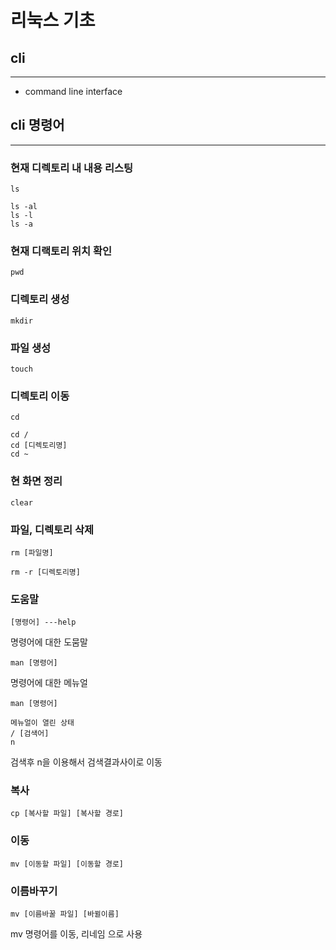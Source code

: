 # 리눅스 기초

## cli
---
- command line interface
## cli 명령어
---
###  현재 디렉토리 내 내용 리스팅
```linux
ls

ls -al
ls -l
ls -a
```
### 현재 디랙토리 위치 확인
```linux
pwd
```
### 디렉토리 생성
```linux
mkdir
```
### 파일 생성
```linux
touch
```
### 디렉토리 이동
```linux
cd

cd / 
cd [디렉토리명]
cd ~
```
### 현 화면 정리
```linux
clear
```
### 파일, 디렉토리 삭제
```linux
rm [파일명]

rm -r [디렉토리명]
```
### 도움말
```linux
[명령어] ---help
```
명령어에 대한 도뭄말
```linux
man [명령어]
```
명령어에 대한 메뉴얼
```linux
man [명령어]

메뉴얼이 열린 상태
/ [검색어]
n
```
검색후 n을 이용해서 검색결과사이로 이동
### 복사
```linux
cp [복사할 파일] [복사할 경로]
```
### 이동
```linux
mv [이동할 파일] [이동할 경로]
```
### 이름바꾸기
```linux
mv [이름바꿀 파일] [바뀔이름]
```
mv 명령어를 이동, 리네임 으로 사용
